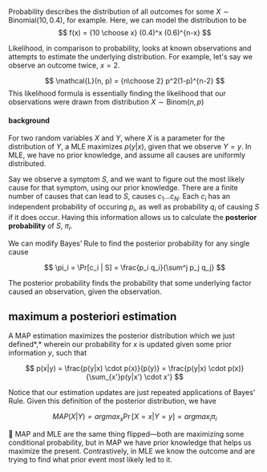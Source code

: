 Probability describes the distribution of all outcomes for some $X \sim \text{Binomial}(10, 0.4)$, for example. Here, we can model the distribution to be
$$ f(x) = {10 \choose x} (0.4)^x (0.6)^{n-x} $$

Likelihood, in comparison to probability, looks at known observations and attempts to estimate the underlying distribution. For example, let's say we observe an outcome twice, $x = 2$. 

$$ \mathcal{L}(n, p) = {n\choose 2} p^2(1-p)^{n-2} $$
This likelihood formula is essentially finding the likelihood that our observations were drawn from distribution $X \sim \text{Binom}(n, p)$

#### background
For two random variables $X$ and $Y$, where $X$ is a parameter for the distribution of $Y$, a MLE maximizes $p(y|x)$, given that we observe $Y=y$. In MLE, we have no prior knowledge, and assume all causes are uniformly distributed.

Say we observe a symptom $S$, and we want to figure out the most likely cause for that symptom, using our prior knowledge. There are a finite number of causes that can lead to $S$, causes $c_1 \dots c_N$. Each $c_i$ has an independent probability of occuring $p_i$, as well as probability $q_i$ of causing $S$ if it does occur. Having this information allows us to calculate the **posterior probability** of $S$, $\pi_i$.

We can modify Bayes’ Rule to find the posterior probability for any single cause

$$ \pi_i = \Pr[c_i | S] = \frac{p_i q_i}{\sum^j p_j q_j} $$

The posterior probability finds the probability that some underlying factor caused an observation, given the observation.

## maximum a posteriori estimation

A MAP estimation maximizes the posterior distribution which we just defined*,* wherein our probability for $x$ is updated given some prior information $y$, such that

$$ p(x|y) = \frac{p(y|x) \cdot p(x)}{p(y)} = \frac{p(y|x) \cdot p(x)}{\sum_{x'}p(y|x') \cdot x'} $$

Notice that our estimation updates are just repeated applications of Bayes’ Rule. Given this definition of the posterior distribution, we have

$$ MAP(X|Y) = argmax_{x} \Pr[X=x | Y=y] = argmax_{i} \pi_i $$

<aside> 🍬 MAP and MLE are the same thing flipped—both are maximizing some conditional probability, but in MAP we have prior knowledge that helps us maximize the present. Contrastively, in MLE we know the outcome and are trying to find what prior event most likely led to it.

</aside>